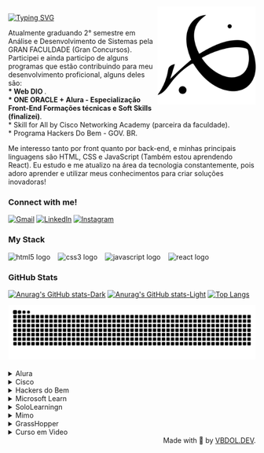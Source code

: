 <img align="right" alt="" height="200px" src="./Vbdol.png">

[![Typing SVG](https://readme-typing-svg.demolab.com?font=Fira+Code&weight=600&size=25&pause=1000&color=45B1E8&random=false&width=435&height=40&lines=Ol%C3%A1%2C+eu+sou+o+Victor+B+O+Leme!+%F0%9F%91%BE%F0%9F%93%9A%F0%9F%92%99)](https://git.io/typing-svg)



<p align="left">Atualmente graduando 2° semestre em Análise e Desenvolvimento de Sistemas pela GRAN FACULDADE (Gran Concursos). Participei e ainda participo de alguns programas que estão contribuindo para meu desenvolvimento proficional, alguns deles são: <br><strong>* Web DIO </strong>. <br><strong>* ONE ORACLE + Alura - Especialização Front-End
Formações técnicas e Soft Skills (finalizei)</strong>.<br></strong>* Skill for All by Cisco Networking Academy (parceira da faculdade)</strong>.<br> </strong>* Programa Hackers Do Bem - GOV. BR.</strong> <br>

Me interesso tanto por front quanto por back-end, e minhas principais linguagens são HTML, CSS e JavaScript (Também estou aprendendo React). 
Eu estudo e me atualizo na área da tecnologia constantemente, pois adoro aprender e utilizar meus conhecimentos para criar soluções inovadoras!


<h3 align="left">Connect with me!</h3>

[![Gmail](https://img.shields.io/badge/-Gmail-000?style=for-the-badge&logo=gmail&logoColor=45B1E8)](mailto:vbdol.dev@gmail.com)
[![LinkedIn](https://img.shields.io/badge/-LinkedIn-000?style=for-the-badge&logo=linkedin&logoColor=45B1E8&color:FFF)](https://www.linkedin.com/in/victor-b-o-leme-dev/)
[![Instagram](https://img.shields.io/badge/-Instagram-000?style=for-the-badge&logo=instagram&logoColor=45B1E8&color:FFF)](https://www.instagram.com/vbdol.dev/)

<h3 align="left">My Stack</h3>

<div align="left">
  <img src="https://cdn.jsdelivr.net/gh/devicons/devicon/icons/html5/html5-original.svg" height="25" alt="html5 logo"  />
  <img width="8" />
  <img src="https://cdn.jsdelivr.net/gh/devicons/devicon/icons/css3/css3-original.svg" height="25" alt="css3 logo"  />
  <img width="8" />
  <img src="https://cdn.jsdelivr.net/gh/devicons/devicon/icons/javascript/javascript-plain.svg" height="25" alt="javascript logo"  />
  <img width="8" />
  <img src="https://cdn.jsdelivr.net/gh/devicons/devicon/icons/react/react-original.svg" height="25" alt="react logo"  />
  <img width="8" />
</div>


<h3>GitHub Stats</h3>

[![Anurag's GitHub stats-Dark](https://github-readme-stats.vercel.app/api?username=VBDOL&show_icons=true&theme=transparent#gh-dark-mode-only)](https://github.com/VBDOL/github-readme-stats#gh-dark-mode-only)
[![Anurag's GitHub stats-Light](https://github-readme-stats.vercel.app/api?username=VBDOL&show_icons=true&theme=default#gh-light-mode-only)](https://github.com/VBDOL/github-readme-stats#gh-light-mode-only)
[![Top Langs](https://github-readme-stats.vercel.app/api/top-langs/?username=VBDOL&layout=donut&title_color=FF0000&bg_color=transparent)](https://github.com/VBDOL/github-readme-stats)
<br>
<!---
VBDOL/VBDOL is a ✨ special ✨ repository because its `README.md` (this file) appears on your GitHub profile.
You can click the Preview link to take a look at your changes.
--->
<picture>
  <source media="(prefers-color-scheme: dark)" srcset="https://raw.githubusercontent.com/VBDOL/VBDOL/output/github-contribution-grid-snake-dark.svg">
  <source media="(prefers-color-scheme: light)" srcset="https://raw.githubusercontent.com/VBDOL/VBDOL/output/github-contribution-grid-snake.svg">
  <img alt="github contribution grid snake animation" src="https://raw.githubusercontent.com/VBDOL/VBDOL/output/github-contribution-grid-snake.svg">
</picture>
<br><br>

<details align="left">
  <summary>Alura</summary> 


### 🏅 Badges & Certificados - Alura

<table style="text-align: center;">
  <tr>
    <td>
      <img height="150px" src="./Badge-Portfólio.png">
    </td>
    <td>
      <img height="150px" src="./Badge-AluraGeek.png">
    </td>
    </tr>
    <tr>
    <td>Challenge Portfólio</td>
    <td>Challenge Alura Geek</td>
  </tr>
</table>
</details>

<details align="left">
<summary>Cisco</summary>

### 🏅 Badges & Certificados - Cisco Networking Academy

<table style="text-align: center;">
  <tr>
    <td>
      <img height="150px" src="./endpoint-security.png">
    </td>
    <td>
      <img height="150px" src="./networking-academy-learn-a-thon-2024.png">
    </td>
    <td>
      <img height="150px" src="./networking-basics.png">
    </td>
  </tr>
  <tr>
    <td>Challenge End Point Security</td>
    <td>Challenge Networking Academy </td>
    <td>Challenge Networking Basics</td>
  </tr>
</table>
</details>
<details align="left">
<summary>Hackers do Bem</summary>

### 🏅 Badges & Certificados - Hackers do Bem

<table style="text-align: center;">
  <tr>
    <td>
      <img height="150px" src="./Nivelamento.png">
    </td>
    <td>
      <img height="150px" src="./Básico.png">
    </td>
  </tr>
    <tr>
    <td>HDB Nivelamento</td>
    <td>HDB Básico</td>
    </tr>
</table>
</details>

<details align="left">
<summary>Microsoft Learn</summary>
  
### 🏅 Badges & Certificados - Microsoft Learn

<table style="text-align: center;">
  <tr>
    <td>
      <img height="150px" src="./.png">
    </td>
    <td>
      <img height="150px" src="./.png">
    </td>
  </tr>
    <tr>
    <td></td>
    <td></td>
    </tr>
</table>
</details>

<details align="left">
<summary>SoloLearningn</summary>
  
### 🏅 Badges & Certificados - SoloLearning

<table style="text-align: center;">
  <tr>
    <td>
      <img height="150px" src="./.png">
    </td>
    <td>
      <img height="150px" src="./.png">
    </td>
  </tr>
    <tr>
    <td></td>
    <td></td>
    </tr>
</table>
</details>

<details align="left">
<summary>Mimo</summary>
  
### 🏅 Badges & Certificados - Mimo

<table style="text-align: center;">
  <tr>
    <td>
      <img height="150px" src="./.png">
    </td>
    <td>
      <img height="150px" src="./.png">
    </td>
  </tr>
    <tr>
    <td></td>
    <td></td>
    </tr>
</table>
</details>

<details align="left">
<summary>GrassHopper</summary>
  
### 🏅 Badges & Certificados - GrassHopper

<table style="text-align: center;">
  <tr>
    <td>
      <img height="150px" src="./.png">
    </td>
    <td>
      <img height="150px" src="./.png">
    </td>
  </tr>
    <tr>
    <td></td>
    <td></td>
    </tr>
</table>
</details>

<details align="left">
<summary>Curso em Video</summary>
  
### 🏅 Badges & Certificados - Curso em Video

<table style="text-align: center;">
  <tr>
    <td>
      <img height="150px" src="./.png">
    </td>
    <td>
      <img height="150px" src="./.png">
    </td>
  </tr>
    <tr>
    <td></td>
    <td></td>
    </tr>
</table>
</details>
  <div align="right">Made with 💜 by <a href="https://github.com/VBDOL">VBDOL.DEV</a>.</div>


